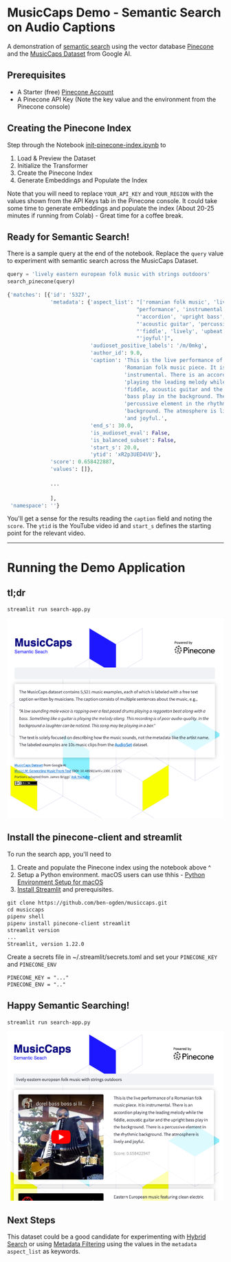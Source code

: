 # MusicCaps Demo - Semantic Search on Audio Captions

A demonstration of [semantic search](https://en.wikipedia.org/wiki/Semantic_search) using the vector database [Pinecone](https://pinecone.io) and the [MusicCaps Dataset](https://huggingface.co/datasets/google/MusicCaps) from Google AI.

## Prerequisites

- A Starter (free) [Pinecone Account](https://app.pinecone.io/?sessionType=signup)
- A Pinecone API Key (Note the key value and the environment from the Pinecone console)

## Creating the Pinecone Index

Step through the Notebook [init-pinecone-index.ipynb](https://github.com/ben-ogden/musiccaps/blob/main/init-pinecone-index.ipynb) to

1. Load & Preview the Dataset
2. Initialize the Transformer
3. Create the Pinecone Index
4. Generate Embeddings and Populate the Index

Note that you will need to replace `YOUR_API_KEY` and `YOUR_REGION` with the values shown from the API Keys tab in the Pinecone console. It could take some time to generate embeddings and populate the index (About 20-25 minutes if running from Colab) - Great time for a coffee break.

## Ready for Semantic Search!

There is a sample query at the end of the notebook. Replace the `query` value to experiment with semantic search across the MusicCaps Dataset.

```python
query = 'lively eastern european folk music with strings outdoors'
search_pinecone(query)
```


```python
{'matches': [{'id': '5327',
              'metadata': {'aspect_list': "['romanian folk music', 'live "
                                          "performance', 'instrumental', "
                                          "'accordion', 'upright bass', "
                                          "'acoustic guitar', 'percussion', "
                                          "'fiddle', 'lively', 'upbeat', "
                                          "'joyful']",
                           'audioset_positive_labels': '/m/0mkg',
                           'author_id': 9.0,
                           'caption': 'This is the live performance of a '
                                      'Romanian folk music piece. It is '
                                      'instrumental. There is an accordion '
                                      'playing the leading melody while the '
                                      'fiddle, acoustic guitar and the upright '
                                      'bass play in the background. There is a '
                                      'percussive element in the rhythmic '
                                      'background. The atmosphere is lively '
                                      'and joyful.',
                           'end_s': 30.0,
                           'is_audioset_eval': False,
                           'is_balanced_subset': False,
                           'start_s': 20.0,
                           'ytid': 'xR2p3UED4VU'},
              'score': 0.658422887,
              'values': []},
              
              ...
              
              ],
 'namespace': ''}
```

You'll get a sense for the results reading the `caption` field and noting the `score`. The `ytid` is the YouTube video id and `start_s` defines the starting point for the relevant video.



----------


# Running the Demo Application

## tl;dr
```console
streamlit run search-app.py
```

![MusicCaps Semantic Search with Pinecone](img/musiccaps1.png)

## Install the pinecone-client and streamlit

To run the search app, you'll need to
1. Create and populate the Pinecone index using the notebook above ^
2. Setup a Python environment. macOS users can use thhis -
    [Python Environment Setup for macOS](https://gist.github.com/ben-ogden/c139b8c73b81751ab3e0bbafc9282c8f)
3. [Install Streamlit](https://docs.streamlit.io/library/get-started/installation) and prerequisites. 

```console
git clone https://github.com/ben-ogden/musiccaps.git
cd musiccaps
pipenv shell
pipenv install pinecone-client streamlit
streamlit version
...
Streamlit, version 1.22.0
```

Create a secrets file in ~/.streamlit/secrets.toml and set your `PINECONE_KEY` and `PINECONE_ENV`

```console
PINECONE_KEY = "..."
PINECONE_ENV = ".."
```

## Happy Semantic Searching!

```console
streamlit run search-app.py
```

![MusicCaps Semantic Search with Pinecone](img/musiccaps2.png)

## Next Steps

This dataset could be a good candidate for experimenting with [Hybrid Search](https://docs.pinecone.io/docs/hybrid-search) or using [Metadata Filtering](https://docs.pinecone.io/docs/metadata-filtering) using the values in the `metadata` `aspect_list` as keywords.
